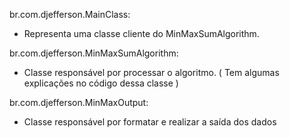 br.com.djefferson.MainClass: 
- Representa uma classe cliente do MinMaxSumAlgorithm.

br.com.djefferson.MinMaxSumAlgorithm:  
- Classe responsável por processar o algoritmo. ( Tem algumas explicações no código dessa classe )

br.com.djefferson.MinMaxOutput: 
- Classe responsável por formatar e realizar a saída dos dados
